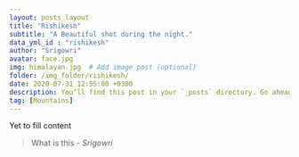 ```yaml
---
layout: posts_layout
title: "Rishikesh"
subtitle: "A Beautiful shot during the night."
data_yml_id : "rishikesh"
author: "Srigowri"
avatar: face.jpg
img: himalayan.jpg  # Add image post (optional)
folder: /img_folder/rishikesh/
date: 2020-07-31 12:55:00 +0300
description: You’ll find this post in your `_posts` directory. Go ahead and edit it and re-build the site to see your changes. # Add post description (optional)
tag: [Mountains]
---
```

Yet to fill content


> What is this <cite>- Srigowri</cite>

